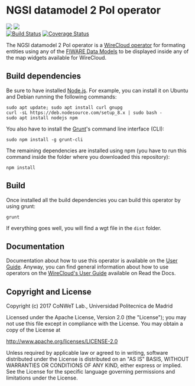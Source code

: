 # NGSI datamodel 2 PoI operator

[![](https://nexus.lab.fiware.org/repository/raw/public/badges/chapters/visualization.svg)](https://www.fiware.org/developers/catalogue/)
![](https://img.shields.io/github/license/wirecloud-fiware/ngsi-datamodel2poi-operator.svg)<br/>
[![Build Status](https://travis-ci.org/wirecloud-fiware/ngsi-datamodel2poi-operator.svg?branch=develop)](https://travis-ci.org/wirecloud-fiware/ngsi-datamodel2poi-operator)
[![Coverage Status](https://coveralls.io/repos/github/wirecloud-fiware/ngsi-datamodel2poi-operator/badge.svg?branch=develop)](https://coveralls.io/github/wirecloud-fiware/ngsi-datamodel2poi-operator?branch=develop)

The NGSI datamodel 2 PoI operator is a [WireCloud operator](http://wirecloud.readthedocs.org/en/latest/) for formating
entities using any of the [FIWARE Data Models](https://schema.fiware.org) to be displayed inside any of the map widgets
available for WireCloud.

## Build dependencies

Be sure to have installed [Node.js](https://nodejs.org/). For example, you can install it on Ubuntu and Debian running
the following commands:

```console
sudo apt update; sudo apt install curl gnupg
curl -sL https://deb.nodesource.com/setup_8.x | sudo bash -
sudo apt install nodejs npm
```

You also have to install the [Grunt](https://gruntjs.com/)'s command line interface (CLI):

```console
sudo npm install -g grunt-cli
```

The remaining dependencies are installed using npm (you have to run this command inside the folder where you downloaded
this repository):

```console
npm install
```

## Build

Once installed all the build dependencies you can build this operator by using grunt:

```console
grunt
```

If everything goes well, you will find a wgt file in the `dist` folder.

## Documentation

Documentation about how to use this operator is available on the [User Guide](src/doc/userguide.md). Anyway, you can
find general information about how to use operators on the
[WireCloud's User Guide](https://wirecloud.readthedocs.io/en/stable/user_guide/) available on Read the Docs.

## Copyright and License

Copyright (c) 2017 CoNWeT Lab., Universidad Politecnica de Madrid

Licensed under the Apache License, Version 2.0 (the "License"); you may not use this file except in compliance with the
License. You may obtain a copy of the License at

http://www.apache.org/licenses/LICENSE-2.0

Unless required by applicable law or agreed to in writing, software distributed under the License is distributed on an
"AS IS" BASIS, WITHOUT WARRANTIES OR CONDITIONS OF ANY KIND, either express or implied. See the License for the specific
language governing permissions and limitations under the License.

